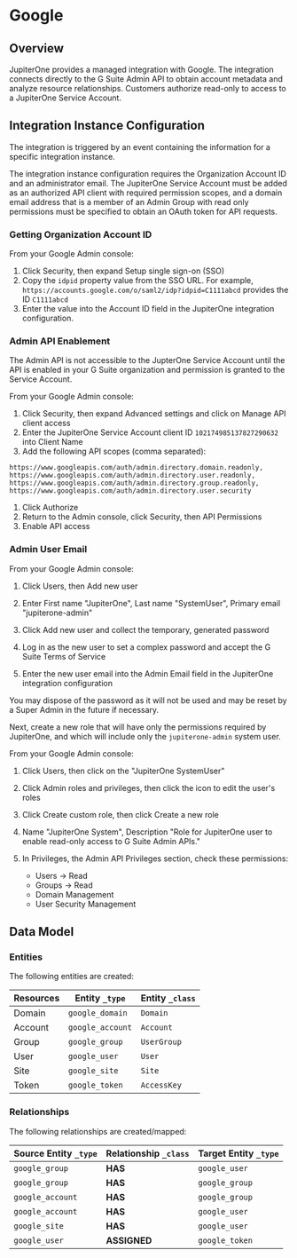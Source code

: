 # Google

## Overview

JupiterOne provides a managed integration with Google. The integration connects
directly to the G Suite Admin API to obtain account metadata and analyze
resource relationships. Customers authorize read-only to access to a JupiterOne
Service Account.

## Integration Instance Configuration

The integration is triggered by an event containing the information for a
specific integration instance.

The integration instance configuration requires the Organization Account ID and
an administrator email. The JupiterOne Service Account must be added as an
authorized API client with required permission scopes, and a domain email
address that is a member of an Admin Group with read only permissions must be
specified to obtain an OAuth token for API requests.

### Getting Organization Account ID

From your Google Admin console:

1. Click Security, then expand Setup single sign-on (SSO)
1. Copy the `idpid` property value from the SSO URL. For example,
   `https://accounts.google.com/o/saml2/idp?idpid=C1111abcd` provides the ID
   `C1111abcd`
1. Enter the value into the Account ID field in the JupiterOne integration
   configuration.

### Admin API Enablement

The Admin API is not accessible to the JupterOne Service Account until the API
is enabled in your G Suite organization and permission is granted to the Service
Account.

From your Google Admin console:

1. Click Security, then expand Advanced settings and click on Manage API client
   access
1. Enter the JupiterOne Service Account client ID `102174985137827290632` into
   Client Name
1. Add the following API scopes (comma separated):

```text
https://www.googleapis.com/auth/admin.directory.domain.readonly, https://www.googleapis.com/auth/admin.directory.user.readonly, https://www.googleapis.com/auth/admin.directory.group.readonly, https://www.googleapis.com/auth/admin.directory.user.security
```

1. Click Authorize
1. Return to the Admin console, click Security, then API Permissions
1. Enable API access

### Admin User Email

From your Google Admin console:

1. Click Users, then Add new user

1. Enter First name "JupiterOne", Last name "SystemUser", Primary email
   "jupiterone-admin"

1. Click Add new user and collect the temporary, generated password

1. Log in as the new user to set a complex password and accept the G Suite Terms
   of Service

1. Enter the new user email into the Admin Email field in the JupiterOne
   integration configuration

You may dispose of the password as it will not be used and may be reset by a
Super Admin in the future if necessary.

Next, create a new role that will have only the permissions required by
JupiterOne, and which will include only the `jupiterone-admin` system user.

From your Google Admin console:

1. Click Users, then click on the "JupiterOne SystemUser"

1. Click Admin roles and privileges, then click the icon to edit the user's
   roles

1. Click Create custom role, then click Create a new role

1. Name "JupiterOne System", Description "Role for JupiterOne user to enable
   read-only access to G Suite Admin APIs."

1. In Privileges, the Admin API Privileges section, check these permissions:

   - Users -> Read
   - Groups -> Read
   - Domain Management
   - User Security Management

<!-- {J1_DOCUMENTATION_MARKER_START} -->
<!--
********************************************************************************
NOTE: ALL OF THE FOLLOWING DOCUMENTATION IS GENERATED USING THE
"j1-integration document" COMMAND. DO NOT EDIT BY HAND! PLEASE SEE THE DEVELOPER
DOCUMENTATION FOR USAGE INFORMATION:

https://github.com/JupiterOne/sdk/blob/master/docs/integrations/development.md
********************************************************************************
-->

## Data Model

### Entities

The following entities are created:

| Resources | Entity `_type`   | Entity `_class` |
| --------- | ---------------- | --------------- |
| Domain    | `google_domain`  | `Domain`        |
| Account   | `google_account` | `Account`       |
| Group     | `google_group`   | `UserGroup`     |
| User      | `google_user`    | `User`          |
| Site      | `google_site`    | `Site`          |
| Token     | `google_token`   | `AccessKey`     |

### Relationships

The following relationships are created/mapped:

| Source Entity `_type` | Relationship `_class` | Target Entity `_type` |
| --------------------- | --------------------- | --------------------- |
| `google_group`        | **HAS**               | `google_user`         |
| `google_group`        | **HAS**               | `google_group`        |
| `google_account`      | **HAS**               | `google_group`        |
| `google_account`      | **HAS**               | `google_user`         |
| `google_site`         | **HAS**               | `google_user`         |
| `google_user`         | **ASSIGNED**          | `google_token`        |

<!--
********************************************************************************
END OF GENERATED DOCUMENTATION AFTER BELOW MARKER
********************************************************************************
-->
<!-- {J1_DOCUMENTATION_MARKER_END} -->
